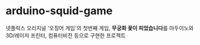 # arduino-squid-game

넷플릭스 오리지널 '오징어 게임'의 첫번째 게임, **무궁화 꽃이 피었습니다**를 아두이노와 3D/레이저 프린터, 컴퓨터비전 등으로 구현한 프로젝트


